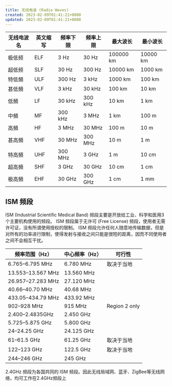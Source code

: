 ```yaml
---
title: 无线电波 (Radio Waves)
created: 2023-02-09T01:41:21+0800
updated: 2023-02-09T01:41:21+0800
---
```



| 无线电波名 | 英文缩写 | 频率下限 | 频率上限 | 最大波长  | 最小波长 |
|------------|----------|----------|----------|-----------|----------|
| 极低频     | ELF      | 3 Hz     | 30 Hz    | 100000 km | 10000 km |
| 超低频     | SLF      | 30 Hz    | 300 Hz   | 10000 km  | 1000 km  |
| 特低頻     | ULF      | 300 Hz   | 3 kHz    | 1000 km   | 100 km   |
| 甚低頻     | VLF      | 3 kHz    | 30 kHz   | 100 km    | 10 km    |
| 低頻       | LF       | 30 kHz   | 300 kHz  | 10 km     | 1 km     |
| 中頻       | MF       | 300 kHz  | 3 MHz    | 1 km      | 100 m    |
| 高頻       | HF       | 3 MHz    | 30 MHz   | 100 m     | 10 m     |
| 甚高頻     | VHF      | 30 MHz   | 300 MHz  | 10 m      | 1 m      |
| 特高頻     | UHF      | 300 MHz  | 3 GHz    | 1 m       | 10 cm    |
| 超高頻     | SHF      | 3 GHz    | 30 GHz   | 10 cm     | 1 cm     |
| 极高頻     | EHF      | 30 GHz   | 300 GHz  | 1 cm      | 1 mm     |

## ISM 频段

ISM (Industrial Scientific Medical Band) 频段主要是开放给工业、科学和医用3个主要机构使用的频段。
ISM 频段属于无许可 (Free License) 频段，使用者无需许可证，没有所谓使用授权的限制。
ISM 频段允许任何人随意地传输数据，但是对所有的功率进行限制，使得发射与接收之间只能是很短的距离，因而不同使用者之间不会相互干扰。

| 频率范围（Hz）    | 中心频率（Hz） | 可行性        |
|-------------------|----------------|---------------|
| 6.765–6.795 MHz   | 6.780 MHz      | 取决于当地    |
| 13.553–13.567 MHz | 13.560 MHz     |               |
| 26.957–27.283 MHz | 27.120 MHz     |               |
| 40.66–40.70 MHz   | 40.68 MHz      |               |
| 433.05–434.79 MHz | 433.92 MHz     |               |
| 902–928 MHz       | 915 MHz        | Region 2 only |
| 2.400–2.4835GHz   | 2.450 GHz      |               |
| 5.725–5.875 GHz   | 5.800 GHz      |               |
| 24–24.25 GHz      | 24.125 GHz     |               |
| 61–61.5 GHz       | 61.25 GHz      | 取决于当地    |
| 122–123 GHz       | 122.5 GHz      | 取决于当地    |
| 244–246 GHz       | 245 GHz        |               |

2.4GHz 频段为各国共同的 ISM 频段。因此无线局域网、蓝牙、ZigBee等无线网络，均可工作在2.4GHz频段上
